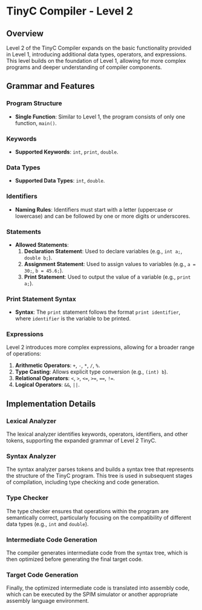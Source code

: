 # TinyC Compiler - Level 2

## Overview

Level 2 of the TinyC Compiler expands on the basic functionality provided in Level 1, introducing additional data types, operators, and expressions. This level builds on the foundation of Level 1, allowing for more complex programs and deeper understanding of compiler components.

## Grammar and Features

### Program Structure

- **Single Function**: Similar to Level 1, the program consists of only one function, `main()`.

### Keywords

- **Supported Keywords**: `int`, `print`, `double`.

### Data Types

- **Supported Data Types**: `int`, `double`.

### Identifiers

- **Naming Rules**: Identifiers must start with a letter (uppercase or lowercase) and can be followed by one or more digits or underscores.

### Statements

- **Allowed Statements**:
  1. **Declaration Statement**: Used to declare variables (e.g., `int a;`, `double b;`).
  2. **Assignment Statement**: Used to assign values to variables (e.g., `a = 30;`, `b = 45.6;`).
  3. **Print Statement**: Used to output the value of a variable (e.g., `print a;`).

### Print Statement Syntax

- **Syntax**: The `print` statement follows the format `print identifier`, where `identifier` is the variable to be printed.

### Expressions

Level 2 introduces more complex expressions, allowing for a broader range of operations:

1. **Arithmetic Operators**: `+`, `-`, `*`, `/`, `%`.
2. **Type Casting**: Allows explicit type conversion (e.g., `(int) b`).
3. **Relational Operators**: `<`, `>`, `<=`, `>=`, `==`, `!=`.
4. **Logical Operators**: `&&`, `||`.

## Implementation Details

### Lexical Analyzer

The lexical analyzer identifies keywords, operators, identifiers, and other tokens, supporting the expanded grammar of Level 2 TinyC.

### Syntax Analyzer

The syntax analyzer parses tokens and builds a syntax tree that represents the structure of the TinyC program. This tree is used in subsequent stages of compilation, including type checking and code generation.

### Type Checker

The type checker ensures that operations within the program are semantically correct, particularly focusing on the compatibility of different data types (e.g., `int` and `double`).

### Intermediate Code Generation

The compiler generates intermediate code from the syntax tree, which is then optimized before generating the final target code.

### Target Code Generation

Finally, the optimized intermediate code is translated into assembly code, which can be executed by the SPIM simulator or another appropriate assembly language environment.
